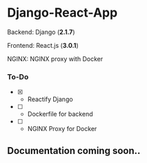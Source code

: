 # Django-React-App

Backend: Django (**2.1.7**)

Frontend: React.js (**3.0.1**)

NGINX: NGINX proxy with Docker

### To-Do

- [X] - Reactify Django
- [ ] - Dockerfile for backend
- [ ] - NGINX Proxy for Docker

## Documentation coming soon..
